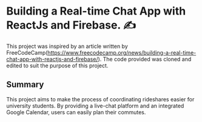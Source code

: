 # Building a Real-time Chat App with ReactJs and Firebase. :writing_hand:

This project was inspired by an article written by FreeCodeCamp(https://www.freecodecamp.org/news/building-a-real-time-chat-app-with-reactjs-and-firebase/). The code provided was cloned and edited to suit the purpose of this project.

## Summary

This project aims to make the process of coordinating rideshares easier for university students. 
By providing a live-chat platform and an integrated Google Calendar, users can easily plan their commutes. 

